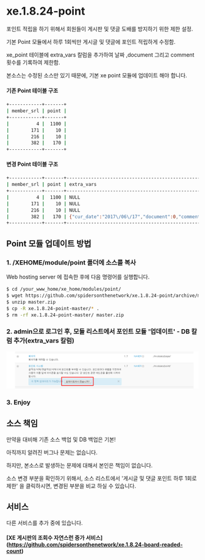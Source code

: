 # xe.1.8.24-point

포인트 적립을 하기 위해서 회원들이 게시판 및 댓글 도배를 방지하기 위한 제한 설정.
 
기본 Point 모듈에서 하루 1회씩만 게시글 및 댓글에 포인트 적립하게 수정함.

xe_point 테이블에 extra_vars 칼럼을 추가하여 날짜 ,document 그리고 comment 횟수를 기록하여 제한함.

본소스는 수정된 소스만 있기 때문에, 기본 xe point 모듈에 업데이트 해야 합니다.
 
#### 기존 Point 테이블 구조
```sh 
+------------+-------+ 
| member_srl | point | 
+------------+-------+ 
|          4 |  1100 | 
|        171 |    10 | 
|        216 |    10 | 
|        382 |   170 | 
+------------+-------+ 
```

#### 변경 Point 테이블 구조
```sh 
+------------+-------+------------------------------------------------------+
| member_srl | point | extra_vars                                           |
+------------+-------+------------------------------------------------------+
|          4 |  1100 | NULL                                                 |
|        171 |    10 | NULL                                                 |
|        216 |    10 | NULL                                                 |
|        382 |   170 | {"cur_date":"2017\/06\/17","document":0,"comment":1} |
+------------+-------+------------------------------------------------------+
```


## Point 모듈 업데이트 방법

### 1. /XEHOME/module/point 폴더에 소스를 복사

Web hosting server 에 접속한 후에 다음 명령어를 실행합니다.

```sh
$ cd /your_www_home/xe_home/modules/point/
$ wget https://github.com/spidersonthenetwork/xe.1.8.24-point/archive/master.zip
$ unzip master.zip
$ cp -R xe.1.8.24-point-master/* .
$ rm -rf xe.1.8.24-point-master/ master.zip 
```

### 2. admin으로 로그인 후, 모듈 리스트에서 포인트 모듈 '업데이트' - DB 칼럼 추가(extra_vars 칼럼)

![admin point](xe-admin-point.png)

### 3. Enjoy

## 소스 책임
만약을 대비해 기존 소스 백업 및 DB 백업은 기본!

아직까지 알려진 버그나 문제는 없습니다.

하지만, 본소스로 발생하는 문제에 대해서 본인은 책임이 없습니다.

소스 변경 부분을 확인하기 위해서, 소스 리스트에서 '게시글 및 댓글 포인트 하루 1회로 제한' 을 클릭하시면, 변경된 부분을 비교 하실 수 있습니다.
 

 ## 서비스
 다른 서비스를 추가 중에 있습니다. 
 
 ####  [XE 게시판의 조회수 자연스런 증가  서비스] (https://github.com/spidersonthenetwork/xe.1.8.24-board-readed-count) 
 
 